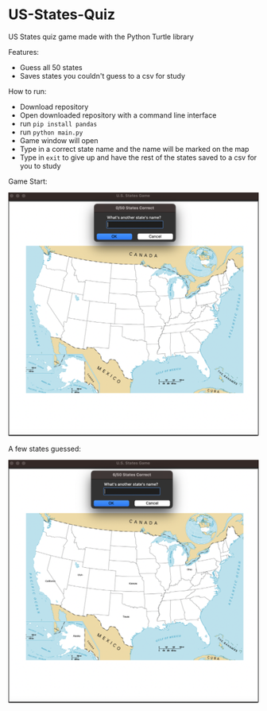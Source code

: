 # US-States-Quiz
 
US States quiz game made with the Python Turtle library
 
Features:
- Guess all 50 states
- Saves states you couldn't guess to a csv for study

How to run:
- Download repository
- Open downloaded repository with a command line interface
- run `pip install pandas`
- run `python main.py`
- Game window will open
- Type in a correct state name and the name will be marked on the map
- Type in `exit` to give up and have the rest of the states saved to a csv for you to study

Game Start:

![alt text](https://github.com/J0K3Rn/US-States-Quiz/blob/main/screenshots/game_start.png?raw=true) 

A few states guessed:

![alt text](https://github.com/J0K3Rn/US-States-Quiz/blob/main/screenshots/states_guessed.png?raw=true) 

